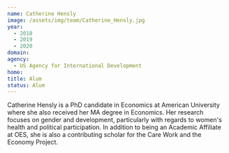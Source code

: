 ```yaml
---
name: Catherine Hensly
image: /assets/img/team/Catherine_Hensly.jpg
year: 
  - 2018
  - 2019
  - 2020
domain:
agency:
  - US Agency for International Development
home: 
title: Alum
status: Alum
---
```


Catherine Hensly is a PhD candidate in Economics at American University where she also received her MA degree in Economics. Her research focuses on gender and development, particularly with regards to women's health and political participation. In addition to being an Academic Affiliate at OES, she is also a contributing scholar for the Care Work and the Economy Project.  
